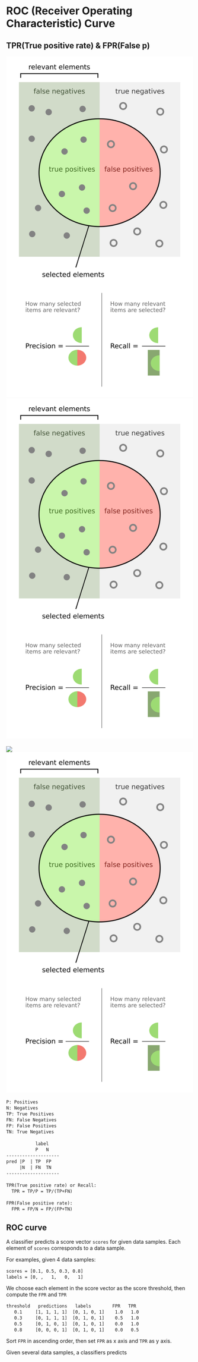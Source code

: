 # ROC (Receiver Operating Characteristic) Curve

## TPR(True positive rate) & FPR(False p)

![precision_recall](./pics/precision_recall.png)
![precision_recall](https://github.com/plasticlouie/Notes/blob/master/ROC%20%26%20AUC/pics/precision_recall.png)


<img src="http://7xqoji.com1.z0.glb.clouddn.com/mytest.jpg" width="500" hegiht="313" align=center />

<img src="https://github.com/plasticlouie/Notes/blob/master/ROC%20%26%20AUC/pics/precision_recall.png"/>

```
P: Positives
N: Negatives
TP: True Positives
FN: False Negatives
FP: False Positives
TN: True Negatives

           label
           P   N
--------------------
pred |P  | TP  FP      
     |N  | FN  TN
--------------------

TPR(True positive rate) or Recall:
  TPR = TP/P = TP/(TP+FN)

FPR(False positive rate):
  FPR = FP/N = FP/(FP+TN)

```

## ROC curve

A classifier predicts a score vector ```scores``` for given data samples. Each element of ```scores``` corresponds to a data sample.

For examples, given 4 data samples:
```
scores = [0.1, 0.5, 0.3, 0.8]
labels = [0, ,   1,   0,   1]
```
We choose each element in the score vector as the score threshold, then compute the ```FPR``` and ```TPR```
```
threshold   predictions   labels        FPR   TPR
   0.1     [1, 1, 1, 1]  [0, 1, 0, 1]    1.0   1.0
   0.3     [0, 1, 1, 1]  [0, 1, 0, 1]    0.5   1.0
   0.5     [0, 1, 0, 1]  [0, 1, 0, 1]    0.0   1.0
   0.8     [0, 0, 0, 1]  [0, 1, 0, 1]    0.0   0.5
```
Sort ```FPR``` in ascending order, then set ```FPR``` as x axis and ```TPR``` as y axis.






Given several data samples, a classifiers predicts
